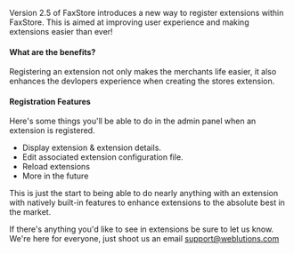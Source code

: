 Version 2.5 of FaxStore introduces a new way to register extensions within FaxStore. This is aimed at improving user experience and making extensions easier than ever!


#### What are the benefits?
Registering an extension not only makes the merchants life easier, it also enhances the devlopers experience when creating the stores extension.

#### Registration Features
Here's some things you'll be able to do in the admin panel when an extension is registered.

- Display extension & extension details.
- Edit associated extension configuration file.
- Reload extensions
- More in the future

This is just the start to being able to do nearly anything with an extension with natively built-in features to enhance extensions to the absolute best in the market.

If there's anything you'd like to see in extensions be sure to let us know. We're here for everyone, just shoot us an email support@weblutions.com
